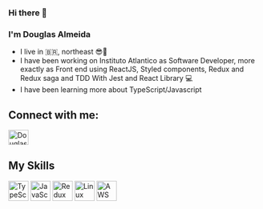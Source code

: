 ### Hi there 👋

### I'm Douglas Almeida
- I live in 🇧🇷, northeast 😎🌅
- I have been working on Instituto Atlantico as Software Developer, more exactly as Front end using ReactJS, Styled components, Redux and Redux saga and TDD With Jest and React Library 💻
- I have been learning more about TypeScript/Javascript

## Connect with me:
<a href="https://www.linkedin.com/in/douglas-almeida-86994a163/" target="_blank">
<img align="center" alt="Douglas-linkedin" height="30" width="40" src="https://cdn.jsdelivr.net/gh/devicons/devicon/icons/linkedin/linkedin-original.svg" style="max-width: 100%;">
</a>

## My Skills
<img alt="TypeScript" height="40" width="40" src="https://cdn.jsdelivr.net/gh/devicons/devicon/icons/typescript/typescript-original.svg" style="max-width: 100%;"></img>
<img alt="JavaScript" height="40" width="40" src="https://cdn.jsdelivr.net/gh/devicons/devicon/icons/javascript/javascript-original.svg" style="max-width: 100%;">
<img alt="Redux" height="40" width="40" src="https://cdn.jsdelivr.net/gh/devicons/devicon/icons/redux/redux-original.svg" style="max-width: 100%;">
<img alt="Linux" height="40" width="40" src="https://cdn.jsdelivr.net/gh/devicons/devicon/icons/linux/linux-original.svg" style="max-width: 100%;">
<img alt="AWS" height="40" width="40" src="https://cdn.jsdelivr.net/gh/devicons/devicon/icons/amazonwebservices/amazonwebservices-plain-wordmark.svg" style="max-width: 100%;">
